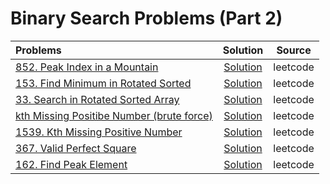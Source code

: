 # Binary Search Problems (Part 2)

| Problems  | Solution     | Source |
| :-------- | :-------: | :--------: |
| [852. Peak Index in a Mountain](https://leetcode.com/problems/peak-index-in-a-mountain-array/description/) | [Solution](https://github.com/ArhanBytes/Rohit-Negi-CPP-DSA-Course/blob/main/Lectures/Lecture_024/Lecture_Code/852.cpp)| leetcode |
| [153. Find Minimum in Rotated Sorted](https://leetcode.com/problems/find-minimum-in-rotated-sorted-array/description/) | [Solution](https://github.com/ArhanBytes/Rohit-Negi-CPP-DSA-Course/blob/main/Lectures/Lecture_024/Lecture_Code/153.cpp)| leetcode |
| [33. Search in Rotated Sorted Array](https://leetcode.com/problems/search-in-rotated-sorted-array/description/) | [Solution](https://github.com/ArhanBytes/Rohit-Negi-CPP-DSA-Course/blob/main/Lectures/Lecture_024/Lecture_Code/33.cpp)| leetcode |
| [kth Missing Positibe Number (brute force)](https://leetcode.com/problems/kth-missing-positive-number/description/) | [Solution](https://github.com/ArhanBytes/Rohit-Negi-CPP-DSA-Course/blob/main/Lectures/Lecture_024/Homework/kth_missing_number_bruteforce.cpp)| leetcode |
| [1539. Kth Missing Positive Number](https://leetcode.com/problems/kth-missing-positive-number/description/) | [Solution](https://github.com/ArhanBytes/Rohit-Negi-CPP-DSA-Course/blob/main/Lectures/Lecture_024/Lecture_Code/1539.cpp)| leetcode |
| [367. Valid Perfect Square](https://leetcode.com/problems/valid-perfect-square/description/) | [Solution](https://github.com/ArhanBytes/Rohit-Negi-CPP-DSA-Course/blob/main/Lectures/Lecture_024/Homework/367.cpp)| leetcode |
| [162. Find Peak Element](https://leetcode.com/problems/find-peak-element/) | [Solution](https://github.com/ArhanBytes/Rohit-Negi-CPP-DSA-Course/blob/main/Lectures/Lecture_024/Homework/162.cpp)| leetcode |